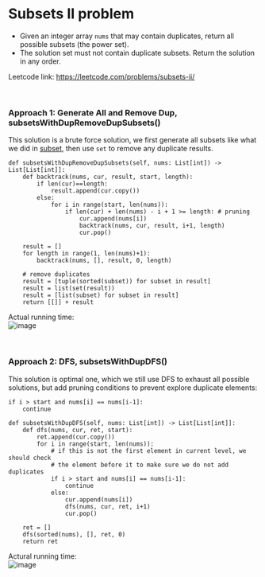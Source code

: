 # Subsets II problem
* Given an integer array `nums` that may contain duplicates, return all possible subsets (the power set).
* The solution set must not contain duplicate subsets. Return the solution in any order.

Leetcode link: https://leetcode.com/problems/subsets-ii/

<br />

### Approach 1: Generate All and Remove Dup, subsetsWithDupRemoveDupSubsets()
This solution is a brute force solution, we first generate all subsets like what we did in [subset](https://github.com/artisan1218/LeetCode-Solution/tree/main/subsets), then use `set` to remove any duplicate results.

```python3
def subsetsWithDupRemoveDupSubsets(self, nums: List[int]) -> List[List[int]]:
	def backtrack(nums, cur, result, start, length):
		if len(cur)==length:
			result.append(cur.copy())
		else:
			for i in range(start, len(nums)):
				if len(cur) + len(nums) - i + 1 >= length: # pruning
					cur.append(nums[i])
					backtrack(nums, cur, result, i+1, length)
					cur.pop()

	result = []
	for length in range(1, len(nums)+1):
		backtrack(nums, [], result, 0, length)

	# remove duplicates
	result = [tuple(sorted(subset)) for subset in result]
	result = list(set(result))
	result = [list(subset) for subset in result]
	return [[]] + result
```

Actual running time:\
![image](https://user-images.githubusercontent.com/25105806/134554504-7d213786-fb7c-4c00-9025-0567fd915500.png)

<br />

### Approach 2: DFS, subsetsWithDupDFS()
This solution is optimal one, which we still use DFS to exhaust all possible solutions, but add pruning conditions to prevent explore duplicate elements:
```
if i > start and nums[i] == nums[i-1]:
    continue
```

```python3
def subsetsWithDupDFS(self, nums: List[int]) -> List[List[int]]:
	def dfs(nums, cur, ret, start):
		ret.append(cur.copy())
		for i in range(start, len(nums)):
			# if this is not the first element in current level, we should check
			# the element before it to make sure we do not add duplicates
			if i > start and nums[i] == nums[i-1]:
				continue
			else:
				cur.append(nums[i])
				dfs(nums, cur, ret, i+1)
				cur.pop()

	ret = []
	dfs(sorted(nums), [], ret, 0)
	return ret
```

Actural running time:\
![image](https://user-images.githubusercontent.com/25105806/134554935-fc255db8-3ce3-4a4e-b130-8b38bfc528d2.png)
